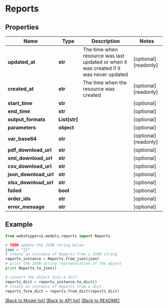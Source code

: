 # Reports


## Properties
Name | Type | Description | Notes
------------ | ------------- | ------------- | -------------
**updated_at** | **str** | The time when resource was last updated or when it was created if it was never updated | [optional] [readonly] 
**created_at** | **str** | The time when the resource was created | [optional] [readonly] 
**start_time** | **str** |  | [optional] 
**end_time** | **str** |  | [optional] 
**output_formats** | **List[str]** |  | [optional] 
**parameters** | **object** |  | [optional] 
**var_base64** | **str** |  | [optional] [readonly] 
**pdf_download_url** | **str** |  | [optional] 
**xml_download_url** | **str** |  | [optional] 
**csv_download_url** | **str** |  | [optional] 
**json_download_url** | **str** |  | [optional] 
**xlsx_download_url** | **str** |  | [optional] 
**failed** | **bool** |  | [optional] 
**order_ids** | **str** |  | [optional] 
**error_message** | **str** |  | [optional] 

## Example

```python
from webshipperv2.models.reports import Reports

# TODO update the JSON string below
json = "{}"
# create an instance of Reports from a JSON string
reports_instance = Reports.from_json(json)
# print the JSON string representation of the object
print Reports.to_json()

# convert the object into a dict
reports_dict = reports_instance.to_dict()
# create an instance of Reports from a dict
reports_form_dict = reports.from_dict(reports_dict)
```
[[Back to Model list]](../README.md#documentation-for-models) [[Back to API list]](../README.md#documentation-for-api-endpoints) [[Back to README]](../README.md)


